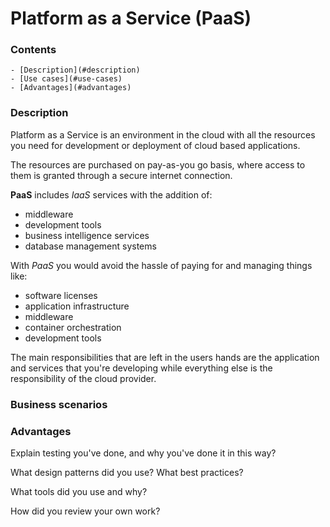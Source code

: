 # Platform as a Service (PaaS)

<!--TOC_START-->
### Contents
	- [Description](#description)
	- [Use cases](#use-cases)
	- [Advantages](#advantages)

<!--TOC_END-->
### Description

Platform as a Service is an environment in the cloud with all the resources you need for development or deployment of cloud based applications.

The resources are purchased on pay-as-you go basis, where access to them is granted through a secure internet connection.

**PaaS** includes *IaaS* services with the addition of: 
- middleware
- development tools
- business intelligence services
- database management systems

With *PaaS* you would avoid the hassle of paying for and managing things like:
- software licenses
- application infrastructure
- middleware
- container orchestration
- development tools

The main responsibilities that are left in the users hands are the application and services that you're developing while everything else is the responsibility of the cloud provider. 

### Business scenarios

### Advantages

Explain testing you've done, and why you've done it in this way?

What design patterns did you use? What best practices?

What tools did you use and why?

How did you review your own work?
